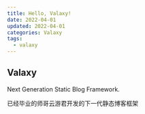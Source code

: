 ```yaml
---
title: Hello, Valaxy!
date: 2022-04-01
updated: 2022-04-01
categories: Valaxy
tags:
  - valaxy
---
```


## Valaxy

Next Generation Static Blog Framework.

已经毕业的师哥云游君开发的下一代静态博客框架